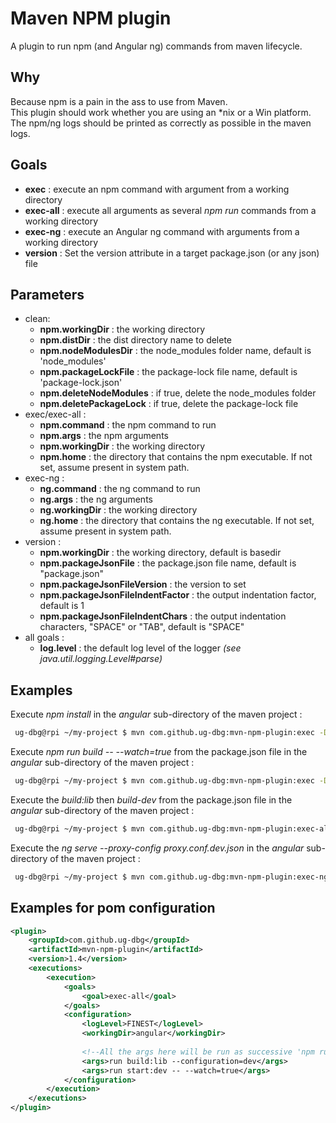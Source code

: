 # Maven NPM plugin
A plugin to run npm (and Angular ng) commands from maven lifecycle.

## Why
Because npm is a pain in the ass to use from Maven.  
This plugin should work whether you are using an *nix or a Win platform.  
The npm/ng logs should be printed as correctly as possible in the maven logs.  

## Goals
- **exec**     : execute an npm command with argument from a working directory
- **exec-all** : execute all arguments as several *npm run* commands from a working directory
- **exec-ng**  : execute an Angular ng command with arguments from a working directory
- **version**  : Set the version attribute in a target package.json (or any json) file

## Parameters
- clean: 
  - **npm.workingDir**        : the working directory
  - **npm.distDir**           : the dist directory name to delete
  - **npm.nodeModulesDir**    : the node_modules folder name, default is 'node_modules'
  - **npm.packageLockFile**   : the package-lock file name, default is 'package-lock.json'
  - **npm.deleteNodeModules** : if true, delete the node_modules folder
  - **npm.deletePackageLock** : if true, delete the package-lock file
- exec/exec-all :
  - **npm.command**    : the npm command to run
  - **npm.args**       : the npm arguments
  - **npm.workingDir** : the working directory
  - **npm.home**       : the directory that contains the npm executable. If not set, assume present in system path.
- exec-ng :
  - **ng.command**    : the ng command to run
  - **ng.args**       : the ng arguments
  - **ng.workingDir** : the working directory
  - **ng.home**       : the directory that contains the ng executable. If not set, assume present in system path.
- version : 
  - **npm.workingDir**                   : the working directory, default is basedir
  - **npm.packageJsonFile**              : the package.json file name, default is "package.json"
  - **npm.packageJsonFileVersion**      : the version to set
  - **npm.packageJsonFileIndentFactor** : the output indentation factor, default is 1
  - **npm.packageJsonFileIndentChars**  : the output indentation characters, "SPACE" or "TAB", default is "SPACE"
- all goals : 
  - **log.level** : the default log level of the logger *(see java.util.logging.Level#parse)*

## Examples
Execute *npm install* in the *angular* sub-directory of the maven project : 
```bash
 ug-dbg@rpi ~/my-project $ mvn com.github.ug-dbg:mvn-npm-plugin:exec -Dnpm.command="install" -Dnpm.workingDir="angular"
```

Execute *npm run build -- --watch=true* from the package.json file in the *angular* sub-directory of the maven project : 
```bash
 ug-dbg@rpi ~/my-project $ mvn com.github.ug-dbg:mvn-npm-plugin:exec -Dnpm.command="run" -Dnpm.args="build -- --watch=true" -Dnpm.workingDir="angular"
```

Execute the *build:lib* then *build-dev* from the package.json file in the *angular* sub-directory of the maven project : 
```bash
 ug-dbg@rpi ~/my-project $ mvn com.github.ug-dbg:mvn-npm-plugin:exec-all -Dnpm.command="run" -Dnpm.args="build:lib,build:dev" -Dnpm.workingDir="angular"
```

Execute the *ng serve --proxy-config proxy.conf.dev.json* in the *angular* sub-directory of the maven project :
```bash
 ug-dbg@rpi ~/my-project $ mvn com.github.ug-dbg:mvn-npm-plugin:exec-ng -Dng.command="serve" -Dng.args="--proxy-config proxy.conf.dev.json" -Dnpm.workingDir="angular"
```

## Examples for pom configuration
```xml
<plugin>
    <groupId>com.github.ug-dbg</groupId>
    <artifactId>mvn-npm-plugin</artifactId>
    <version>1.4</version>
    <executions>
        <execution>
            <goals>
                <goal>exec-all</goal>
            </goals>
            <configuration>
                <logLevel>FINEST</logLevel>
                <workingDir>angular</workingDir>
                
                <!--All the args here will be run as successive 'npm run $args' commands-->
                <args>run build:lib --configuration=dev</args>
                <args>run start:dev -- --watch=true</args>
            </configuration>
        </execution>
    </executions>
</plugin>
```
